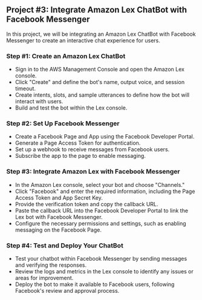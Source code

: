 ## Project #3: Integrate Amazon Lex ChatBot with Facebook Messenger 

In this project, we will be integrating an Amazon Lex ChatBot with Facebook Messenger to create an interactive chat experience for users.

### Step #1: Create an Amazon Lex ChatBot
- Sign in to the AWS Management Console and open the Amazon Lex console.
- Click "Create" and define the bot's name, output voice, and session timeout.
- Create intents, slots, and sample utterances to define how the bot will interact with users.
- Build and test the bot within the Lex console.

### Step #2: Set Up Facebook Messenger
- Create a Facebook Page and App using the Facebook Developer Portal.
- Generate a Page Access Token for authentication.
- Set up a webhook to receive messages from Facebook users.
- Subscribe the app to the page to enable messaging.

### Step #3: Integrate Amazon Lex with Facebook Messenger
- In the Amazon Lex console, select your bot and choose "Channels."
- Click "Facebook" and enter the required information, including the Page Access Token and App Secret Key.
- Provide the verification token and copy the callback URL.
- Paste the callback URL into the Facebook Developer Portal to link the Lex bot with Facebook Messenger.
- Configure the necessary permissions and settings, such as enabling messaging on the Facebook Page.

### Step #4: Test and Deploy Your ChatBot
- Test your chatbot within Facebook Messenger by sending messages and verifying the responses.
- Review the logs and metrics in the Lex console to identify any issues or areas for improvement.
- Deploy the bot to make it available to Facebook users, following Facebook's review and approval process.
